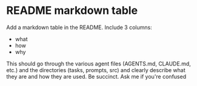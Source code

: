 # README markdown table

Add a markdown table in the README. Include 3 columns:

- what
- how
- why

This should go through the various agent files (AGENTS.md, CLAUDE.md, etc.) and the directories (tasks, prompts, src) and clearly describe what they are and how they are used. Be succinct. Ask me if you're confused
